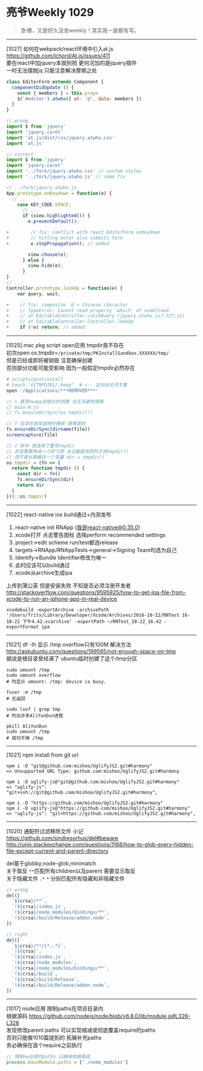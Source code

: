 # 亮爷Weekly 1029

> 卧槽，又是好久没发weekly！其实我一直都有写。

---

[1027] 如何在webpack/react环境中引入at.js  
https://github.com/ichord/At.js/issues/411  
要在react中加jquery本就别扭 更何况加的是jquery插件  
一时无法摆脱jq 只能注意解决摩擦之处

```js
class EditorForm extends Component {
  componentDidUpdate () {
    const { members } = this.props
    $('#editor').atwho({ at: '@', data: members })
  }
}
```

```js
// wrong
import $ from 'jquery'
import 'jquery.caret'
import 'at.js/dist/css/jquery.atwho.css'
import 'at.js'

// correct
import $ from 'jquery'
import 'jquery.caret'
import '../fork/jquery.atwho.css' // custom styles
import '../fork/jquery.atwho.js' // some fix
```

```js
// ../fork/jquery.atwho.js
App.prototype.onKeydown = function(e) {
  // ...
    case KEY_CODE.SPACE:
      // ...
      if (view.highlighted()) {
        e.preventDefault();

+        // fix: conflict with react EditorForm onKeyDown
+        // hitting enter also submits form
+        e.stopPropagation(); // added

        view.choose(e);
      } else {
        view.hide(e);
      }
}
// ...
Controller.prototype.lookUp = function(e) {
    var query, wait;

+    // fix: composite `@`+ Chinese character
+    // TypeError: Cannot read property 'which' of undefined
+    // at EditableController.catchQuery (jquery.atwho.js?:727:12)
+    // at EditableController.Controller.lookUp
+    if (!e) return; // added
```

---

[1025] mac pkg script open应用 tmpdir竟不存在  
初次open os.tmpdir=`/private/tmp/PKInstallSandbox.XXXXXX/tmp/`  
但是已经或即将被销毁 注意确保创建  
否则部分功能可能受影响 因为一般假定tmpdir必然存在

```sh
# scripts/postinstall
# touch "${TMPDIR}/.keep"  # <-- 这句也无济于事
open '/Applications/***REMOVED***'
```

```js
// × 甚至nwapp初始化时创建 也无法避免销毁
// main-0.js
// fs.ensureDirSync(os.tmpdir())

// √ 应该在具体调用时确保 很难做到
fs.ensureDirSync(dirname(file))
screencapture(file)
```

```js
// √ 折中 我选择了重写tmpdir
// 并且需要养成一个好习惯 永远都是用到时才调tmpdir()
// 而不是长期缓存一个变量`dir = tmpdir()`
os.tmpdir = (fn => {
  return function tmpdir () {
    const dir = fn()
    fs.ensureDirSync(dir)
    return dir
  }
})(::os.tmpdir)
```

---

[1022] react-native ios build通过+内测发布
1. react-native init RNApp (我是react-native@0.35.0)  
2. xcode打开 点击警告图标 选择perform recommended settings  
3. project->edit scheme run/test都选release  
4. targets->RNApp/RNAppTests->general->Signing Team均选为自己  
5. Identify->Bundle Identifier修改为唯一  
6. 此时应该可以build通过  
7. xcode从archive生成ipa

上传到蒲公英 但是安装失败 不知是否必须注册开发者  
http://stackoverflow.com/questions/9595925/how-to-get-ipa-file-from-xcode-to-run-an-iphone-app-in-real-device

```plain
xcodebuild -exportArchive -archivePath '/Users/fritx/Library/Developer/Xcode/Archives/2016-10-22/RNTest 16-10-22 下午4.42.xcarchive' -exportPath ~/RNTest_10-22_16.42 -exportFormat ipa
```

---

[1021] df -lh 显示 /tmp overflow只有100M 解决方法  
http://askubuntu.com/questions/199565/not-enough-space-on-tmp  
据说是根目录曾经满了 ubuntu临时创建了这个/tmp分区

```plain
sudo umount /tmp
sudo umount overflow
# 均显示 umount: /tmp: device is busy.

fuser -m /tmp
# 无返回

sudo lsof | grep tmp
# 列出许多AliYunDun进程

pkill AliYunDun
sudo umount /tmp
# 成功干掉 /tmp
```

---

[1021] npm install from git url

```plain
npm i -D "git@github.com:mishoo/UglifyJS2.git#harmony"
=> Unsupported URL Type: github.com:mishoo/UglifyJS2.git#harmony

npm i -D uglify-js@"git@github.com:mishoo/UglifyJS2.git#harmony"
=> "uglify-js": "git+ssh://git@github.com/mishoo/UglifyJS2.git#harmony",

npm i -D "https://github.com/mishoo/UglifyJS2.git#harmony"
npm i -D uglify-js@"https://github.com/mishoo/UglifyJS2.git#harmony"
=> "uglify-js": "git+https://github.com/mishoo/UglifyJS2.git#harmony",
```

---

[1020] 通配符过滤移除文件 小记  
https://github.com/sindresorhus/del#beware  
http://unix.stackexchange.com/questions/1168/how-to-glob-every-hidden-file-except-current-and-parent-directory

del基于globby,node-glob,minimatch  
关于取反 `**`匹配所有children以及parent 需要显示取反  
关于隐藏文件 `.*` `*` 分别匹配所有隐藏和非隐藏文件

```js
// wrong
del([
  `${crsa}/**`,
  `!${crsa}/index.js`,
  `!${crsa}/node_modules/bindings/**`,
  `!${crsa}/build/Release/addon.node`,
])

// right
del([
  `${crsa}/**/{*,.*}`,
  `!${crsa}`,
  `!${crsa}/index.js`,
  `!${crsa}/node_modules`,
  `!${crsa}/node_modules/bindings/**`,
  `!${crsa}/build`,
  `!${crsa}/build/Release`,
  `!${crsa}/build/Release/addon.node`,
])
```

---

[1017] node应用 限制paths在项目目录内  
根据源码 https://github.com/nodejs/node/blob/v6.8.0/lib/module.js#L326-L328  
发现修改parent.paths 可以实现缩减或彻底覆盖require的paths  
否则只能像1010篇提到的 拓展补充paths  
务必确保在首个require之前执行

```js
// 限制nw应用的paths 以确保依赖路径
process.mainModule.paths = ['./node_modules']
```
